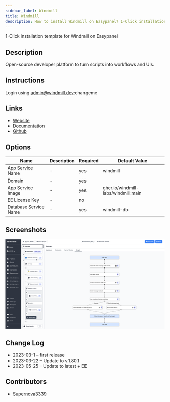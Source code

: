 ```yaml
---
sidebar_label: Windmill
title: Windmill
description: How to install Windmill on Easypanel? 1-Click installation template for Windmill on Easypanel
---
```


<!-- generated -->

1-Click installation template for Windmill on Easypanel

## Description

Open-source developer platform to turn scripts into workflows and UIs.

## Instructions

Login using admin@windmill.dev:changeme

## Links

- [Website](https://windmill.dev)
- [Documentation](https://docs.windmill.dev)
- [Github](https://github.com/windmill-labs/windmill)

## Options

Name | Description | Required | Default Value
-|-|-|-
App Service Name | - | yes | windmill
Domain | - | yes | 
App Service Image | - | yes | ghcr.io/windmill-labs/windmill:main
EE License Key | - | no | 
Database Service Name | - | yes | windmill-db

## Screenshots

![Windmill Screenshot](./assets/screenshot.png)

## Change Log

- 2023-03-1 – first release
- 2023-03-22 – Update to v.1.80.1
- 2023-05-25 – Update to latest + EE

## Contributors

- [Supernova3339](https://github.com/Supernova3339)
